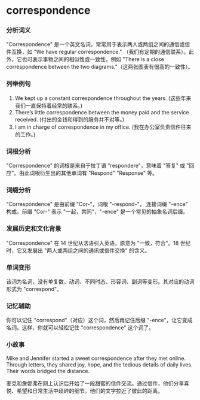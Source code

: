# correspondence

### 分析词义

  

"Correspondence" 是一个英文名词，常常用于表示两人或两组之间的通信或信件互换，如 "We have regular correspondence." （我们有定期的通信联系）。此外，它也可表示事物之间的相似性或一致性，例如 "There is a close correspondence between the two diagrams."（这两张图表有很高的一致性）。

  

### 列举例句

  

1.  We kept up a constant correspondence throughout the years. (这些年来我们一直保持着经常的联系。)
2.  There’s little correspondence between the money paid and the service received. (付出的金钱和得到的服务并不对等。)
3.  I am in charge of correspondence in my office. (我在办公室负责信件往来的工作。)

  

### 词根分析

  

"Correspondence" 的词根是来自于拉丁语 "respondere"，意味着 "答复" 或 "回应"。由此词根衍生出的其他单词有 "Respond" "Response" 等。

  

### 词缀分析

  

"Correspondence" 是由前缀 "Cor-"，词根 "-respond-"， 连接词缀 "-ence" 构成。前缀 "Cor-" 表示 "一起，共同"，"-ence" 是一个常见的抽象名词后缀。

  

### 发展历史和文化背景

  

"Correspondence" 在 14 世纪从法语引入英语，原意为 "一致，符合"。18 世纪时，它又发展出 "两人或两组之间的通讯或信件交换" 的含义。

  

### 单词变形

  

该词为名词，没有单复数、动词、不同时态、形容词、副词等变形。其对应的动词形式为 "correspond"。

  

### 记忆辅助

  

你可以记住 "correspond"（对应）这个词，然后再记住后缀 "-ence"，让它变成名词。这样，你就可以轻松记住 "correspondence" 这个词了。

  

### 小故事

  

Mike and Jennifer started a sweet correspondence after they met online. Through letters, they shared joy, hope, and the tedious details of daily lives. Their words bridged the distance.

  

麦克和詹妮弗在网上认识后开始了一段甜蜜的信件交流。通过信件，他们分享喜悦、希望和日常生活中琐碎的细节。他们的文字拉近了彼此的距离。
